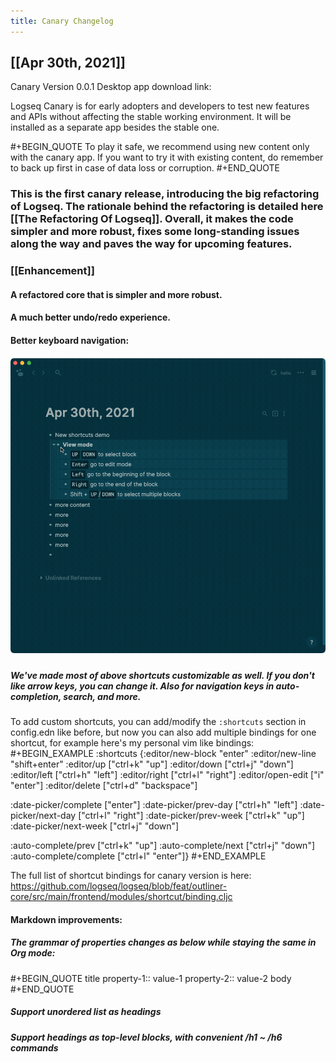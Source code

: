 ```yaml
---
title: Canary Changelog
---
```


## [[Apr 30th, 2021]]
Canary Version 0.0.1
Desktop app download link:

Logseq Canary is for early adopters and developers to test new features and APIs without affecting the stable working environment. It will be installed as a separate app besides the stable one.

#+BEGIN_QUOTE
To play it safe, we recommend using new content only with the canary app. If you want to try it with existing content, do remember to back up first in case of data loss or corruption.
#+END_QUOTE
### This is the first canary release, introducing the big refactoring of Logseq. The rationale behind the refactoring is detailed here [[The Refactoring Of Logseq]]. Overall, it makes the code simpler and more robust, fixes some long-standing issues along the way and paves the way for upcoming features.
### [[Enhancement]]
#### A refactored core that is simpler and more robust.
#### A much better undo/redo experience.
#### Better keyboard navigation:
##### ![2021-04-30 21.10.23.gif](../assets/2021-04-30_21.10.23_1619788837457_0.gif)
##### We've made most of above shortcuts customizable as well. If you don't like arrow keys, you can change it. Also for navigation keys in auto-completion, search, and more.

To add custom shortcuts, you can add/modify the `:shortcuts` section in config.edn like before, but now you can also add multiple bindings for one shortcut, for example here's my personal vim like bindings:
#+BEGIN_EXAMPLE
:shortcuts
 {:editor/new-block "enter"
   :editor/new-line "shift+enter"
   :editor/up ["ctrl+k" "up"]
   :editor/down ["ctrl+j" "down"]
   :editor/left ["ctrl+h" "left"]
   :editor/right ["ctrl+l" "right"]
   :editor/open-edit ["i" "enter"]
   :editor/delete ["ctrl+d" "backspace"]

   :date-picker/complete ["enter"]
   :date-picker/prev-day ["ctrl+h" "left"]
   :date-picker/next-day ["ctrl+l" "right"]
   :date-picker/prev-week ["ctrl+k" "up"]
   :date-picker/next-week ["ctrl+j" "down"]

   :auto-complete/prev ["ctrl+k" "up"]
   :auto-complete/next ["ctrl+j" "down"]
   :auto-complete/complete ["ctrl+l" "enter"]}
#+END_EXAMPLE

The full list of shortcut bindings for canary version is here:
https://github.com/logseq/logseq/blob/feat/outliner-core/src/main/frontend/modules/shortcut/binding.cljc
#### Markdown improvements:
##### The grammar of properties changes as below while staying the same in Org mode:
#+BEGIN_QUOTE
title
property-1:: value-1
property-2:: value-2
body
#+END_QUOTE
##### Support unordered list as headings
##### Support headings as top-level blocks, with convenient /h1 ~ /h6 commands
